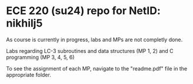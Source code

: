 # ECE 220 (su24) repo for NetID: nikhilj5

As course is currently in progress, labs and MPs are not completly done.

Labs regarding LC-3 subroutines and data structures (MP 1, 2) and C programming (MP 3, 4, 5, 6)

To see the assignment of each MP, navigate to the "readme.pdf" file in the appropriate folder.
